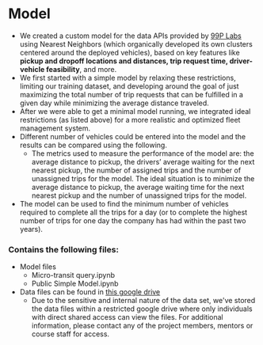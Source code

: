# Model
* We created a custom model for the data APIs provided by [99P Labs](https://developer.99plabs.io/) using Nearest Neighbors (which organically developed its own clusters centered around the deployed vehicles), based on key features like <b>pickup and dropoff locations and distances, trip request time, driver-vehicle feasibility</b>, and more.
* We first started with a simple model by relaxing these restrictions, limiting our training dataset, and developing around the goal of just maximizing the total number of trip requests that can be fulfilled in a given day while minimizing the average distance traveled.
* After we were able to get a minimal model running, we integrated ideal restrictions (as listed above) for a more realistic and optimized fleet management system.
* Different number of vehicles could be entered into the model and the results can be compared using the following.
  * The metrics used to measure the performance of the model are: the average distance to pickup, the drivers’ average waiting for the next nearest pickup, the number of assigned trips and the number of unassigned trips for the model. The ideal situation is to minimize the average distance to pickup, the average waiting time for the next nearest pickup and the number of unassigned trips for the model.
* The model can be used to find the minimum number of vehicles required to complete all the trips for a day (or to complete the highest number of trips for one day the company has had within the past two years).

### Contains the following files:
* Model files
  * Micro-transit query.ipynb
  * Public Simple Model.ipynb
* Data files can be found in [this google drive](https://drive.google.com/drive/folders/1FyuwVvo6zkYEEtjqwQ5JaoUtzl740-Lm?usp=sharing)
  * Due to the sensitive and internal nature of the data set, we've stored the data files within a restricted google drive where only individuals with direct shared access can view the files. For additional information, please contact any of the project members, mentors or course staff for access.
